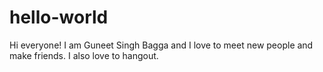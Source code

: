# hello-world
Hi everyone!
I am Guneet Singh Bagga and I love to meet new people and make friends. I also love to hangout.
